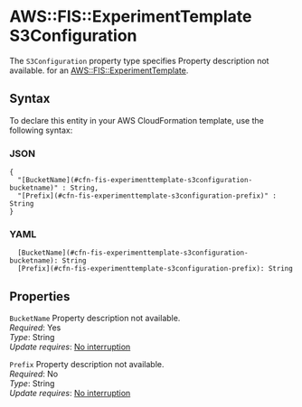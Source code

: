 # AWS::FIS::ExperimentTemplate S3Configuration<a name="aws-properties-fis-experimenttemplate-s3configuration"></a>

<a name="aws-properties-fis-experimenttemplate-s3configuration-description"></a>The `S3Configuration` property type specifies Property description not available\. for an [AWS::FIS::ExperimentTemplate](aws-resource-fis-experimenttemplate.md)\.

## Syntax<a name="aws-properties-fis-experimenttemplate-s3configuration-syntax"></a>

To declare this entity in your AWS CloudFormation template, use the following syntax:

### JSON<a name="aws-properties-fis-experimenttemplate-s3configuration-syntax.json"></a>

```
{
  "[BucketName](#cfn-fis-experimenttemplate-s3configuration-bucketname)" : String,
  "[Prefix](#cfn-fis-experimenttemplate-s3configuration-prefix)" : String
}
```

### YAML<a name="aws-properties-fis-experimenttemplate-s3configuration-syntax.yaml"></a>

```
  [BucketName](#cfn-fis-experimenttemplate-s3configuration-bucketname): String
  [Prefix](#cfn-fis-experimenttemplate-s3configuration-prefix): String
```

## Properties<a name="aws-properties-fis-experimenttemplate-s3configuration-properties"></a>

`BucketName`  <a name="cfn-fis-experimenttemplate-s3configuration-bucketname"></a>
Property description not available\.  
*Required*: Yes  
*Type*: String  
*Update requires*: [No interruption](https://docs.aws.amazon.com/AWSCloudFormation/latest/UserGuide/using-cfn-updating-stacks-update-behaviors.html#update-no-interrupt)

`Prefix`  <a name="cfn-fis-experimenttemplate-s3configuration-prefix"></a>
Property description not available\.  
*Required*: No  
*Type*: String  
*Update requires*: [No interruption](https://docs.aws.amazon.com/AWSCloudFormation/latest/UserGuide/using-cfn-updating-stacks-update-behaviors.html#update-no-interrupt)